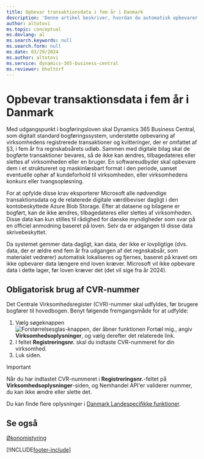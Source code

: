```yaml
---
title: Opbevar transaktionsdata i fem år i Danmark
description: 'Denne artikel beskriver, hvordan du automatisk opbevarer data baseret på den danske bogføringslov.'
author: altotovi
ms.topic: conceptual
ms.devlang: al
ms.search.keywords: null
ms.search.form: null
ms.date: 03/29/2024
ms.author: altotovi
ms.service: dynamics-365-business-central
ms.reviewer: bholtorf
---
```


# Opbevar transaktionsdata i fem år i Danmark

Med udgangspunkt i bogføringsloven skal Dynamics 365 Business Central, som digitalt standard bogføringssystem, understøtte opbevaring af virksomhedens registrerede transaktioner og kvitteringer, der er omfattet af §3, i fem år fra regnskabsårets udløb. Sammen med digitale bilag skal de bogførte transaktioner bevares, så de ikke kan ændres, tilbagedateres eller slettes af virksomheden eller en bruger. En softwareudbyder skal opbevare dem i et struktureret og maskinlæsbart format i den periode, uanset eventuelle ophør af kundeforhold til virksomheden, eller virksomhedens konkurs eller tvangsopløsning.

For at opfylde disse krav eksporterer Microsoft alle nødvendige transaktionsdata og de relaterede digitale værdibeviser dagligt i den kontobeskyttede Azure Blob Storage. Efter at dataene og bilagene er bogført, kan de ikke ændres, tilbagedateres eller slettes af virksomheden. Disse data kan kun stilles til rådighed for danske myndigheder som svar på en officiel anmodning baseret på loven. Selv da er adgangen til disse data skrivebeskyttet.

Da systemet gemmer data dagligt, kan data, der ikke er lovpligtige (dvs. data, der er ældre end fem år fra udgangen af ​​det regnskabsår, som materialet vedrører) automatisk lokaliseres og fjernes, baseret på kravet om ikke opbevarer data længere end loven kræver. Microsoft vil ikke opbevare data i dette lager, før loven kræver det (det vil sige fra år 2024).

## Obligatorisk brug af CVR-nummer

Det Centrale Virksomhedsregister (CVR)-nummer skal udfyldes, før brugere bogfører til hovedbogen. Benyt følgende fremgangsmåde for at udfylde:

1. Vælg søgeknappen ![Forstørrelsesglas-knappen, der åbner funktionen Fortæl mig.](../../media/ui-search/search_small.png "Fortæl mig, hvad du vil foretage dig"), angiv **Virksomhedsoplysninger**, og vælg derefter det relaterede link.
2. I feltet **Registreringsnr.** skal du indtaste CVR-nummeret for din virksomhed.
3. Luk siden.

> [!IMPORTANT]
> Når du har indtastet CVR-nummeret i **Registreringsnr.**-feltet på **Virksomhedsoplysninger**-siden, og Nemhandel API'er validerer nummer, du kan ikke ændre eller slette det.   

Du kan finde flere oplysninger i [Danmark Landespecifikke funktioner](denmark-local-functionality.md).

## Se også

[Økonomistyring](../../finance.md)

[!INCLUDE[footer-include](../../includes/footer-banner.md)]
